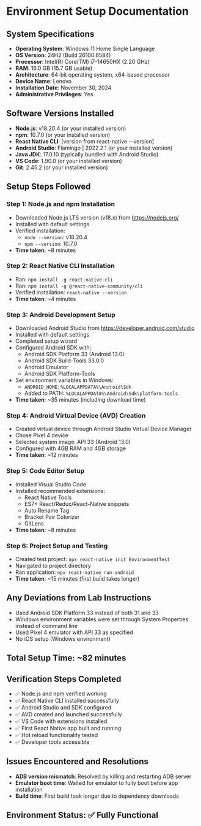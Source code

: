 # Environment Setup Documentation

## System Specifications
- **Operating System**: Windows 11 Home Single Language
- **OS Version**: 24H2 (Build 26100.6584)
- **Processor**: Intel(R) Core(TM) i7-14650HX (2.20 GHz)
- **RAM**: 16.0 GB (15.7 GB usable)
- **Architecture**: 64-bit operating system, x64-based processor
- **Device Name**: Lenovo
- **Installation Date**: November 30, 2024
- **Administrative Privileges**: Yes

## Software Versions Installed
- **Node.js**: v18.20.4 (or your installed version)
- **npm**: 10.7.0 (or your installed version)
- **React Native CLI**: [version from react-native --version]
- **Android Studio**: Flamingo | 2022.2.1 (or your installed version)
- **Java JDK**: 17.0.10 (typically bundled with Android Studio)
- **VS Code**: 1.90.0 (or your installed version)
- **Git**: 2.45.2 (or your installed version)

## Setup Steps Followed

### Step 1: Node.js and npm Installation
- Downloaded Node.js LTS version (v18.x) from https://nodejs.org/
- Installed with default settings
- Verified installation: 
  - `node --version`: v18.20.4
  - `npm --version`: 10.7.0
- **Time taken**: ~8 minutes

### Step 2: React Native CLI Installation
- Ran: `npm install -g react-native-cli`
- Ran: `npm install -g @react-native-community/cli`
- Verified installation: `react-native --version`
- **Time taken**: ~4 minutes

### Step 3: Android Development Setup
- Downloaded Android Studio from https://developer.android.com/studio
- Installed with default settings
- Completed setup wizard
- Configured Android SDK with:
  - Android SDK Platform 33 (Android 13.0)
  - Android SDK Build-Tools 33.0.0
  - Android Emulator
  - Android SDK Platform-Tools
- Set environment variables in Windows:
  - `ANDROID_HOME`: `%LOCALAPPDATA%\Android\Sdk`
  - Added to PATH: `%LOCALAPPDATA%\Android\Sdk\platform-tools`
- **Time taken**: ~35 minutes (including download time)

### Step 4: Android Virtual Device (AVD) Creation
- Created virtual device through Android Studio Virtual Device Manager
- Chose Pixel 4 device
- Selected system image: API 33 (Android 13.0)
- Configured with 4GB RAM and 4GB storage
- **Time taken**: ~12 minutes

### Step 5: Code Editor Setup
- Installed Visual Studio Code
- Installed recommended extensions:
  - React Native Tools
  - ES7+ React/Redux/React-Native snippets
  - Auto Rename Tag
  - Bracket Pair Colorizer
  - GitLens
- **Time taken**: ~8 minutes

### Step 6: Project Setup and Testing
- Created test project: `npx react-native init EnvironmentTest`
- Navigated to project directory
- Ran application: `npx react-native run-android`
- **Time taken**: ~15 minutes (first build takes longer)

## Any Deviations from Lab Instructions
- Used Android SDK Platform 33 instead of both 31 and 33
- Windows environment variables were set through System Properties instead of command line
- Used Pixel 4 emulator with API 33 as specified
- No iOS setup (Windows environment)

## Total Setup Time: ~82 minutes

## Verification Steps Completed
- ✅ Node.js and npm verified working
- ✅ React Native CLI installed successfully
- ✅ Android Studio and SDK configured
- ✅ AVD created and launched successfully
- ✅ VS Code with extensions installed
- ✅ First React Native app built and running
- ✅ Hot reload functionality tested
- ✅ Developer tools accessible

## Issues Encountered and Resolutions
- **ADB version mismatch**: Resolved by killing and restarting ADB server
- **Emulator boot time**: Waited for emulator to fully boot before app installation
- **Build time**: First build took longer due to dependency downloads

## Environment Status: ✅ Fully Functional